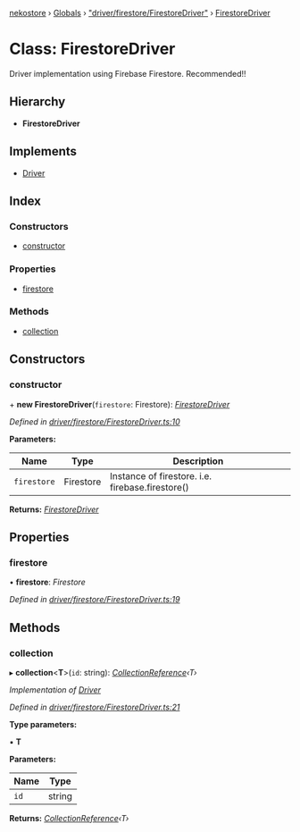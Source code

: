 [nekostore](../README.md) › [Globals](../globals.md) › ["driver/firestore/FirestoreDriver"](../modules/_driver_firestore_firestoredriver_.md) › [FirestoreDriver](_driver_firestore_firestoredriver_.firestoredriver.md)

# Class: FirestoreDriver

Driver implementation using Firebase Firestore. Recommended!!

## Hierarchy

* **FirestoreDriver**

## Implements

* [Driver](../interfaces/_driver_.driver.md)

## Index

### Constructors

* [constructor](_driver_firestore_firestoredriver_.firestoredriver.md#constructor)

### Properties

* [firestore](_driver_firestore_firestoredriver_.firestoredriver.md#firestore)

### Methods

* [collection](_driver_firestore_firestoredriver_.firestoredriver.md#collection)

## Constructors

###  constructor

\+ **new FirestoreDriver**(`firestore`: Firestore): *[FirestoreDriver](_driver_firestore_firestoredriver_.firestoredriver.md)*

*Defined in [driver/firestore/FirestoreDriver.ts:10](https://github.com/esnya/nekostore/blob/de830f5/src/driver/firestore/FirestoreDriver.ts#L10)*

**Parameters:**

Name | Type | Description |
------ | ------ | ------ |
`firestore` | Firestore | Instance of firestore. i.e. firebase.firestore()  |

**Returns:** *[FirestoreDriver](_driver_firestore_firestoredriver_.firestoredriver.md)*

## Properties

###  firestore

• **firestore**: *Firestore*

*Defined in [driver/firestore/FirestoreDriver.ts:19](https://github.com/esnya/nekostore/blob/de830f5/src/driver/firestore/FirestoreDriver.ts#L19)*

## Methods

###  collection

▸ **collection**<**T**>(`id`: string): *[CollectionReference](../interfaces/_collectionreference_.collectionreference.md)‹T›*

*Implementation of [Driver](../interfaces/_driver_.driver.md)*

*Defined in [driver/firestore/FirestoreDriver.ts:21](https://github.com/esnya/nekostore/blob/de830f5/src/driver/firestore/FirestoreDriver.ts#L21)*

**Type parameters:**

▪ **T**

**Parameters:**

Name | Type |
------ | ------ |
`id` | string |

**Returns:** *[CollectionReference](../interfaces/_collectionreference_.collectionreference.md)‹T›*
